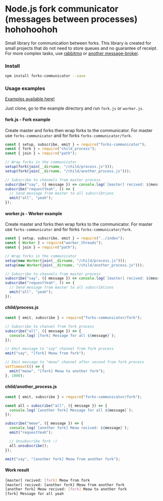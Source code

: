 # Node.js fork communicator (messages between processes) hohohoohoh

Small library for communication between forks. This library is created for small projects that do not need to store queues and no guarantee of receipt. For more complex tasks, use [rabbitmq](https://www.rabbitmq.com/) or [another message-broker](https://stackshare.io/rabbitmq/alternatives).

### Install

```bash
npm install forks-communicator --save
```

### Usage examples

[Examples available here!](https://github.com/hinex/node-forks-communicator/blob/master/example)

Just clone, go to the example directory and run `fork.js` or `worker.js`.

#### fork.js - Fork example

Create master and forks then wrap forks to the communicator. For master use `forks-communicator` and for forks `forks-communicator/fork`.

```js
const { setup, subscribe, emit } = require("forks-communicator");
const { fork } = require("child_process");
const { join } = require("path");

// Wrap forks in the communicator
setup(fork(join(__dirname, "/child/process.js")));
setup(fork(join(__dirname, "/child/another_process.js")));

// Subscribe to channels from master process
subscribe("say", ({ message }) => console.log(`[master] recived: ${message}`));
subscribe("requestYeah", () => {
  // Send message from master to all subscribtions
  emit("all", "yeah");
});
```

#### worker.js - Worker example

Create master and forks then wrap forks to the communicator. For master use `forks-communicator` and for forks `forks-communicator/fork`.

```js
const { setup, subscribe, emit } = require("../index");
const { Worker } = require("worker_threads");
const { join } = require("path");

// Wrap forks in the communicator
setup(new Worker(join(__dirname, "/child/process.js")));
setup(new Worker(join(__dirname, "/child/another_process.js")));

// Subscribe to channels from master process
subscribe("say", ({ message }) => console.log(`[master] recived: ${message}`));
subscribe("requestYeah", () => {
  // Send message from master to all subscribtions
  emit("all", "yeah");
});

```

#### child/process.js

```js
const { emit, subscribe } = require("forks-communicator/fork");

// Subscribe to channel from fork process
subscribe("all", ({ message }) => {
  console.log(`[fork] Message for all ${message}`);
});

// Emit message to "say" channel from fork process
emit("say", "[fork] Meow from fork");

// Emit message to "meow" channel after second from fork process
setTimeout(() => {
  emit("meow", "[fork] Meow to another fork");
}, 1000);
```

#### child/another_process.js

```js
const { emit, subscribe } = require("forks-communicator/fork");

const all = subscribe("all", ({ message }) => {
  console.log(`[another fork] Message for all ${message}`);
});

subscribe("meow", ({ message }) => {
  console.log(`[another fork] Meow recived: ${message}`);
  emit("requestYeah");

  // Unsubscribe fork :)
  all.unsubscribe();
});

emit("say", "[another fork] Meow from another fork");
```

#### Work result

```bash
[master] recived: [fork] Meow from fork
[master] recived: [another fork] Meow from another fork
[another fork] Meow recived: [fork] Meow to another fork
[fork] Message for all yeah
```
